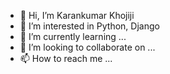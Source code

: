 - 👋 Hi, I’m Karankumar Khojiji
- 👀 I’m interested in Python, Django 
- 🌱 I’m currently learning ...
- 💞️ I’m looking to collaborate on ...
- 📫 How to reach me ...

<!---
karankumarkhojiji/karankumarkhojiji is a ✨ special ✨ repository because its `README.md` (this file) appears on your GitHub profile.
You can click the Preview link to take a look at your changes.
--->
